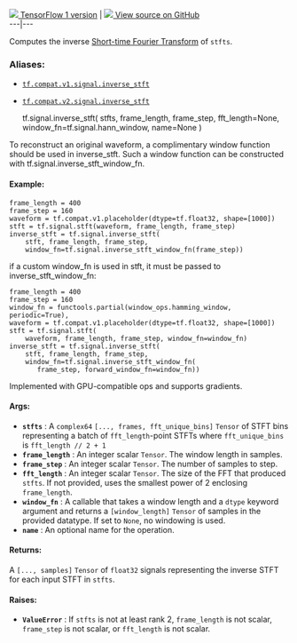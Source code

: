 [ ![](https://tensorflow.google.cn/images/tf_logo_32px.png) TensorFlow 1
version](/versions/r1.15/api_docs/python/tf/signal/inverse_stft) |  [
![](https://tensorflow.google.cn/images/GitHub-Mark-32px.png) View source on
GitHub
](https://github.com/tensorflow/tensorflow/blob/r2.0/tensorflow/python/ops/signal/spectral_ops.py#L156-L275)  
---|---  
  
Computes the inverse [Short-time Fourier
Transform](https://en.wikipedia.org/wiki/Short-time_Fourier_transform) of
`stfts`.

### Aliases:

  * [`tf.compat.v1.signal.inverse_stft`](/api_docs/python/tf/signal/inverse_stft)
  * [`tf.compat.v2.signal.inverse_stft`](/api_docs/python/tf/signal/inverse_stft)

    
    
    tf.signal.inverse_stft(
        stfts,
        frame_length,
        frame_step,
        fft_length=None,
        window_fn=tf.signal.hann_window,
        name=None
    )
    

To reconstruct an original waveform, a complimentary window function should be
used in inverse_stft. Such a window function can be constructed with
tf.signal.inverse_stft_window_fn.

#### Example:

    
    
    frame_length = 400
    frame_step = 160
    waveform = tf.compat.v1.placeholder(dtype=tf.float32, shape=[1000])
    stft = tf.signal.stft(waveform, frame_length, frame_step)
    inverse_stft = tf.signal.inverse_stft(
        stft, frame_length, frame_step,
        window_fn=tf.signal.inverse_stft_window_fn(frame_step))
    

if a custom window_fn is used in stft, it must be passed to
inverse_stft_window_fn:

    
    
    frame_length = 400
    frame_step = 160
    window_fn = functools.partial(window_ops.hamming_window, periodic=True),
    waveform = tf.compat.v1.placeholder(dtype=tf.float32, shape=[1000])
    stft = tf.signal.stft(
        waveform, frame_length, frame_step, window_fn=window_fn)
    inverse_stft = tf.signal.inverse_stft(
        stft, frame_length, frame_step,
        window_fn=tf.signal.inverse_stft_window_fn(
           frame_step, forward_window_fn=window_fn))
    

Implemented with GPU-compatible ops and supports gradients.

#### Args:

  * **`stfts`** : A `complex64` `[..., frames, fft_unique_bins]` `Tensor` of STFT bins representing a batch of `fft_length`-point STFTs where `fft_unique_bins` is `fft_length // 2 + 1`
  * **`frame_length`** : An integer scalar `Tensor`. The window length in samples.
  * **`frame_step`** : An integer scalar `Tensor`. The number of samples to step.
  * **`fft_length`** : An integer scalar `Tensor`. The size of the FFT that produced `stfts`. If not provided, uses the smallest power of 2 enclosing `frame_length`.
  * **`window_fn`** : A callable that takes a window length and a `dtype` keyword argument and returns a `[window_length]` `Tensor` of samples in the provided datatype. If set to `None`, no windowing is used.
  * **`name`** : An optional name for the operation.

#### Returns:

A `[..., samples]` `Tensor` of `float32` signals representing the inverse STFT
for each input STFT in `stfts`.

#### Raises:

  * **`ValueError`** : If `stfts` is not at least rank 2, `frame_length` is not scalar, `frame_step` is not scalar, or `fft_length` is not scalar.

